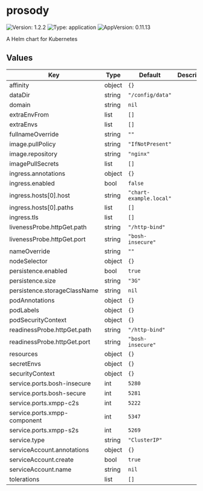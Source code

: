 # prosody

![Version: 1.2.2](https://img.shields.io/badge/Version-1.2.2-informational?style=flat-square) ![Type: application](https://img.shields.io/badge/Type-application-informational?style=flat-square) ![AppVersion: 0.11.13](https://img.shields.io/badge/AppVersion-0.11.13-informational?style=flat-square)

A Helm chart for Kubernetes

## Values

| Key | Type | Default | Description |
|-----|------|---------|-------------|
| affinity | object | `{}` |  |
| dataDir | string | `"/config/data"` |  |
| domain | string | `nil` |  |
| extraEnvFrom | list | `[]` |  |
| extraEnvs | list | `[]` |  |
| fullnameOverride | string | `""` |  |
| image.pullPolicy | string | `"IfNotPresent"` |  |
| image.repository | string | `"nginx"` |  |
| imagePullSecrets | list | `[]` |  |
| ingress.annotations | object | `{}` |  |
| ingress.enabled | bool | `false` |  |
| ingress.hosts[0].host | string | `"chart-example.local"` |  |
| ingress.hosts[0].paths | list | `[]` |  |
| ingress.tls | list | `[]` |  |
| livenessProbe.httpGet.path | string | `"/http-bind"` |  |
| livenessProbe.httpGet.port | string | `"bosh-insecure"` |  |
| nameOverride | string | `""` |  |
| nodeSelector | object | `{}` |  |
| persistence.enabled | bool | `true` |  |
| persistence.size | string | `"3G"` |  |
| persistence.storageClassName | string | `nil` |  |
| podAnnotations | object | `{}` |  |
| podLabels | object | `{}` |  |
| podSecurityContext | object | `{}` |  |
| readinessProbe.httpGet.path | string | `"/http-bind"` |  |
| readinessProbe.httpGet.port | string | `"bosh-insecure"` |  |
| resources | object | `{}` |  |
| secretEnvs | object | `{}` |  |
| securityContext | object | `{}` |  |
| service.ports.bosh-insecure | int | `5280` |  |
| service.ports.bosh-secure | int | `5281` |  |
| service.ports.xmpp-c2s | int | `5222` |  |
| service.ports.xmpp-component | int | `5347` |  |
| service.ports.xmpp-s2s | int | `5269` |  |
| service.type | string | `"ClusterIP"` |  |
| serviceAccount.annotations | object | `{}` |  |
| serviceAccount.create | bool | `true` |  |
| serviceAccount.name | string | `nil` |  |
| tolerations | list | `[]` |  |

